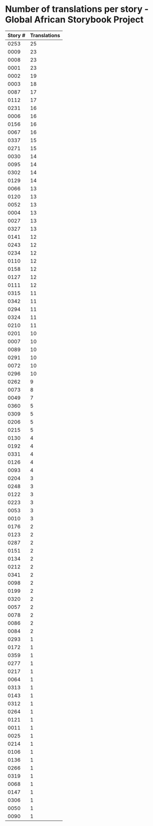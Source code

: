 # Number of translations per story - Global African Storybook Project

Story # | Translations
------- | ------------
0253 | 25
0009 | 23
0008 | 23
0001 | 23
0002 | 19
0003 | 18
0087 | 17
0112 | 17
0231 | 16
0006 | 16
0156 | 16
0067 | 16
0337 | 15
0271 | 15
0030 | 14
0095 | 14
0302 | 14
0129 | 14
0066 | 13
0120 | 13
0052 | 13
0004 | 13
0027 | 13
0327 | 13
0141 | 12
0243 | 12
0234 | 12
0110 | 12
0158 | 12
0127 | 12
0111 | 12
0315 | 11
0342 | 11
0294 | 11
0324 | 11
0210 | 11
0201 | 10
0007 | 10
0089 | 10
0291 | 10
0072 | 10
0296 | 10
0262 | 9
0073 | 8
0049 | 7
0360 | 5
0309 | 5
0206 | 5
0215 | 5
0130 | 4
0192 | 4
0331 | 4
0126 | 4
0093 | 4
0204 | 3
0248 | 3
0122 | 3
0223 | 3
0053 | 3
0010 | 3
0176 | 2
0123 | 2
0287 | 2
0151 | 2
0134 | 2
0212 | 2
0341 | 2
0098 | 2
0199 | 2
0320 | 2
0057 | 2
0078 | 2
0086 | 2
0084 | 2
0293 | 1
0172 | 1
0359 | 1
0277 | 1
0217 | 1
0064 | 1
0313 | 1
0143 | 1
0312 | 1
0264 | 1
0121 | 1
0011 | 1
0025 | 1
0214 | 1
0106 | 1
0136 | 1
0266 | 1
0319 | 1
0068 | 1
0147 | 1
0306 | 1
0050 | 1
0090 | 1
